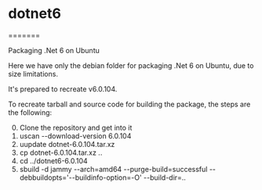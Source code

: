 # dotnet6
=======

Packaging .Net 6 on Ubuntu

Here we have only the debian folder for packaging .Net 6 on Ubuntu, due to size limitations.

It's prepared to recreate v6.0.104.

To recreate tarball and source code for building the package, the steps are the following:

0. Clone the repository and get into it
1. uscan --download-version 6.0.104
2. uupdate dotnet-6.0.104.tar.xz
3. cp dotnet-6.0.104.tar.xz ..
4. cd ../dotnet6-6.0.104
5. sbuild -d jammy --arch=amd64  --purge-build=successful --debbuildopts='--buildinfo-option=-O' --build-dir=..
